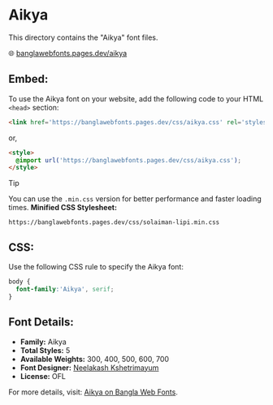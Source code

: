 # Aikya

This directory contains the "Aikya" font files.

🌐 [banglawebfonts.pages.dev/aikya](https://banglawebfonts.pages.dev/aikya/)

## Embed:
To use the Aikya font on your website, add the following code to your HTML `<head>` section:
```html
<link href='https://banglawebfonts.pages.dev/css/aikya.css' rel='stylesheet'>
```

or,
```html
<style>
  @import url('https://banglawebfonts.pages.dev/css/aikya.css');
</style>
```

> [!TIP]
> You can use the `.min.css` version for better performance and faster loading times.
> **Minified CSS Stylesheet:**  
> ```
> https://banglawebfonts.pages.dev/css/solaiman-lipi.min.css
> ```

## CSS:
Use the following CSS rule to specify the Aikya font:
```css
body {
  font-family:'Aikya', serif;
}
```

## Font Details:
- **Family:** Aikya
- **Total Styles:** 5
- **Available Weights:** 300, 400, 500, 600, 700
- **Font Designer:** [Neelakash Kshetrimayum](https://github.com/brandnewtype)
- **License:** OFL

For more details, visit: [Aikya on Bangla Web Fonts](https://banglawebfonts.pages.dev/aikya/#about).